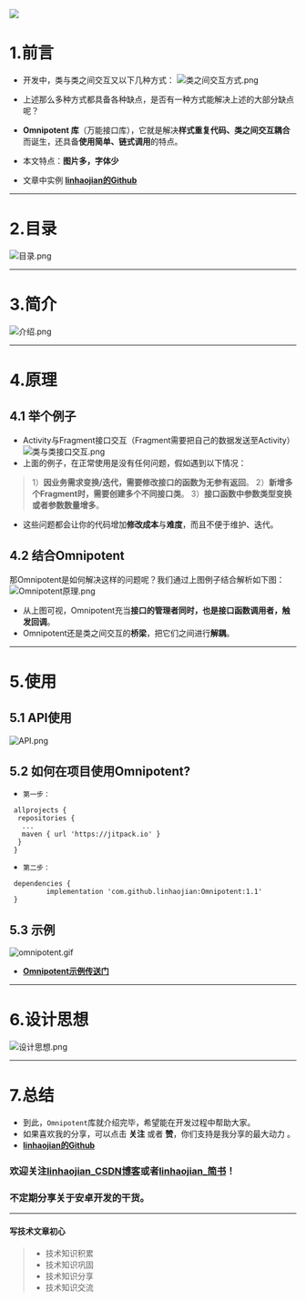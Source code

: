![](https://upload-images.jianshu.io/upload_images/10018045-3a1d916e0af2d37b.jpg?imageMogr2/auto-orient/strip%7CimageView2/2/w/1240)

# 1.前言
   - 开发中，类与类之间交互又以下几种方式：
![类之间交互方式.png](https://upload-images.jianshu.io/upload_images/10018045-2a8510cd05bf4314.png?imageMogr2/auto-orient/strip%7CimageView2/2/w/1240)

   - 上述那么多种方式都具备各种缺点，是否有一种方式能解决上述的大部分缺点呢？
   - **Omnipotent  库**（万能接口库），它就是解决**样式重复代码、类之间交互耦合**而诞生，还具备**使用简单、链式调用**的特点。
   - 本文特点：**图片多，字体少**
   - 文章中实例  **[linhaojian的Github](https://github.com/linhaojian)**
   _______________________________________________________________________________
 # 2.目录  
![目录.png](https://upload-images.jianshu.io/upload_images/10018045-0dba7d4e7d612010.png?imageMogr2/auto-orient/strip%7CimageView2/2/w/1240)
 _______________________________________________________________________________
# 3.简介
![介绍.png](https://upload-images.jianshu.io/upload_images/10018045-74e9c3e8f10001b6.png?imageMogr2/auto-orient/strip%7CimageView2/2/w/1240)
_______________________________________________________________________________
# 4.原理
## 4.1 举个例子
- Activity与Fragment接口交互（Fragment需要把自己的数据发送至Activity）
![类与类接口交互.png](https://upload-images.jianshu.io/upload_images/10018045-1a7fdf935ba58fa4.png?imageMogr2/auto-orient/strip%7CimageView2/2/w/1240)
- 上面的例子，在正常使用是没有任何问题，假如遇到以下情况：
> 1）**因业务需求变换/迭代，需要修改接口的函数为无参有返回**。
> 2）**新增多个Fragment时，需要创建多个不同接口类**。
> 3）**接口函数中参数类型变换或者参数数量增多**。
- 这些问题都会让你的代码增加**修改成本**与**难度**，而且不便于维护、迭代。
## 4.2 结合Omnipotent
那Omnipotent是如何解决这样的问题呢？我们通过上图例子结合解析如下图：
![Omnipotent原理.png](https://upload-images.jianshu.io/upload_images/10018045-1c2c932c7e535ea6.png?imageMogr2/auto-orient/strip%7CimageView2/2/w/1240)

- 从上图可视，Omnipotent充当**接口的管理者同时，也是接口函数调用者，触发回调**。
- Omnipotent还是类之间交互的**桥梁**，把它们之间进行**解耦**。
_______________________________________________________________________________
# 5.使用
## 5.1 API使用
![API.png](https://upload-images.jianshu.io/upload_images/10018045-d5c31bd655fe8f22.png?imageMogr2/auto-orient/strip%7CimageView2/2/w/1240)

## 5.2 如何在项目使用Omnipotent?
- `第一步：`
```Android
 allprojects {
  repositories {
   ...
   maven { url 'https://jitpack.io' }
  }
 }
```
- `第二步：`
```Android
 dependencies {
         implementation 'com.github.linhaojian:Omnipotent:1.1'
 }
```
## 5.3 示例
![omnipotent.gif](https://upload-images.jianshu.io/upload_images/10018045-d48400e661d290cd.gif?imageMogr2/auto-orient/strip)

- **[Omnipotent示例传送门](https://github.com/linhaojian/Omnipotent)**
_______________________________________________________________________________

# 6.设计思想
![设计思想.png](https://upload-images.jianshu.io/upload_images/10018045-549009f9c295ca95.png?imageMogr2/auto-orient/strip%7CimageView2/2/w/1240)

_______________________________________________________________________________
# 7.总结
- 到此，`Omnipotent`库就介绍完毕，希望能在开发过程中帮助大家。
- 如果喜欢我的分享，可以点击  **关注**  或者  **赞**，你们支持是我分享的最大动力 。
-  **[linhaojian的Github](https://github.com/linhaojian)**
### 欢迎关注[linhaojian_CSDN博客](https://blog.csdn.net/qwe851023)或者[linhaojian_简书](https://www.jianshu.com/u/ef9bd53a8cbe)！
### 不定期分享关于安卓开发的干货。
_______________________________________________________________________________
#### 写技术文章初心
> - 技术知识积累
> - 技术知识巩固
> - 技术知识分享
> - 技术知识交流







